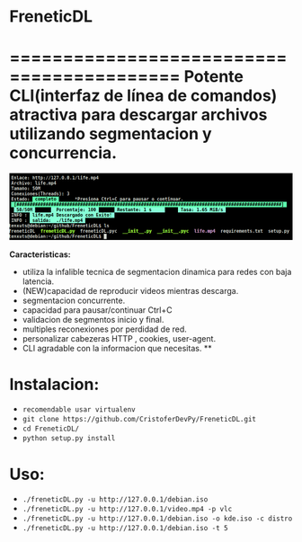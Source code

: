 # FreneticDL
==========================================
Potente CLI(interfaz de línea de comandos) atractiva  para descargar archivos utilizando segmentacion y concurrencia.
==========================================

![./FreneticDL ](./img.png)


**Caracteristicas:**
* utiliza la infalible tecnica de segmentacion dinamica para redes con baja latencia.
* (NEW)capacidad de reproducir videos mientras descarga.
* segmentacion concurrente.
* capacidad para pausar/continuar Ctrl+C
* validacion de segmentos inicio y final.
* multiples reconexiones por perdidad de red.
* personalizar cabezeras HTTP , cookies, user-agent.
* CLI agradable con la informacion que necesitas.
**

**Instalacion:**
============
* ``recomendable usar virtualenv``
* ``git clone https://github.com/CristoferDevPy/FreneticDL.git``
* ``cd FreneticDL/``
* ``python setup.py install``

**Uso:**
============
* ``./freneticDL.py -u http://127.0.0.1/debian.iso``
* ``./freneticDL.py -u http://127.0.0.1/video.mp4 -p vlc``
* ``./freneticDL.py -u http://127.0.0.1/debian.iso -o kde.iso -c distro``
* ``./freneticDL.py -u http://127.0.0.1/debian.iso -t 5``
